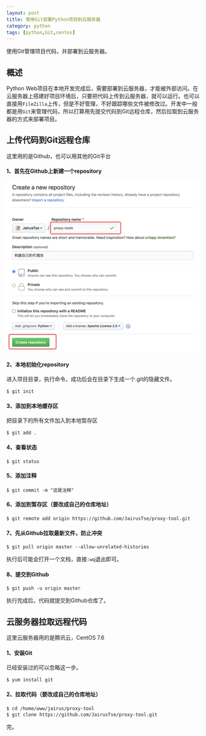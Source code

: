 ```yaml
---
layout: post
title: 使用Git部署Python项目到云服务器
category: python
tags: [python,Git,centos]
---
```


使用Git管理项目代码，并部署到云服务器。

## 概述

Python Web项目在本地开发完成后，需要部署到云服务器，才能被外部访问。在云服务器上搭建好项目环境后，只要把代码上传到云服务器，就可以运行。也可以直接用`FileZilla`上传，但是不好管理，不好跟踪哪些文件被修改过。开发中一般都是用`Git`来管理代码，所以打算用先提交代码到Git远程仓库，然后拉取到云服务器的方式来部署项目。


## 上传代码到Git远程仓库
这里用的是Github，也可以用其他的Git平台

#### 1、首先在Github上新建一个repository
![AltText](/assets/images/git01.png)

#### 2、本地初始化repository
进入项目目录，执行命令，成功后会在目录下生成一个.git的隐藏文件。
```
$ git init
```

#### 3、添加到本地缓存区
把目录下的所有文件加入到本地暂存区
```
$ git add .
```

#### 4、查看状态
```
$ git status
```

#### 5、添加注释
```
$ git commit -m "这是注释"
```

#### 6、添加到暂存区（要改成自己的仓库地址）
```
$ git remote add origin https://github.com/JairusTse/proxy-tool.git
```

#### 7、先从Github拉取最新文件，防止冲突
```
$ git pull origin master --allow-unrelated-histories
```
执行后可能会打开一个文档，直接`:wq`退出即可。

#### 8、提交到Github
```
$ git push -u origin master
```
执行完成后，代码就提交到Github仓库了。


## 云服务器拉取远程代码
这里云服务器用的是腾讯云，CentOS 7.6

#### 1、安装Git
已经安装过的可以忽略这一步。
```
$ yum install git
```

#### 2、拉取代码（要改成自己的仓库地址）
```
$ cd /home/www/jairus/proxy-tool
$ git clone https://github.com/JairusTse/proxy-tool.git
```


完。




